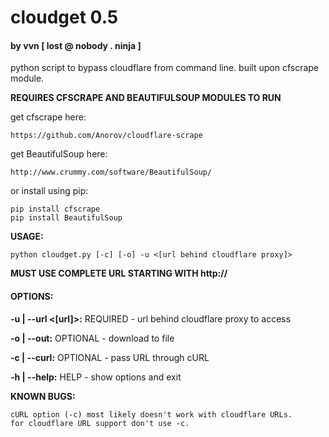 # cloudget 0.5
#### by vvn [ lost @ nobody . ninja ]

 python script to bypass cloudflare from command line. built upon cfscrape module.

**REQUIRES CFSCRAPE AND BEAUTIFULSOUP MODULES TO RUN**

get cfscrape here:

    https://github.com/Anorov/cloudflare-scrape

get BeautifulSoup here:

    http://www.crummy.com/software/BeautifulSoup/

or install using pip:

    pip install cfscrape
    pip install BeautifulSoup

**USAGE:**

    python cloudget.py [-c] [-o] -u <[url behind cloudflare proxy]>

**MUST USE COMPLETE URL STARTING WITH http://**

#### OPTIONS:

**-u | --url <[url]>:**
REQUIRED - url behind cloudflare proxy to access

**-o | --out:**
OPTIONAL - download to file

**-c | --curl:**
OPTIONAL - pass URL through cURL

**-h | --help:**
HELP - show options and exit


**KNOWN BUGS:**

    cURL option (-c) most likely doesn't work with cloudflare URLs.
    for cloudflare URL support don't use -c.
